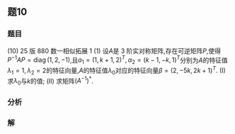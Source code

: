 ## 题10
### 题目
(10) 25 版 880 数一相似拓展 1 
(1) 设$A$是 3 阶实对称矩阵,存在可逆矩阵$P$,使得$P^{-1}AP = \operatorname{diag}(1, 2, -1)$,且$a_1 = (1, k + 1, 2)^T, \alpha_2 = (k - 1, -k, 1)^T$分别为$A$的特征值$\lambda_1 = 1, \lambda_2 = 2$的特征向量,$A$的特征值$\lambda_0$对应的特征向量$\beta = (2, -5k, 2k + 1)^T$.
(I) 求$\lambda_0$与$k$的值; (II) 求矩阵$(A^{-1})^*$.
### 分析

### 解